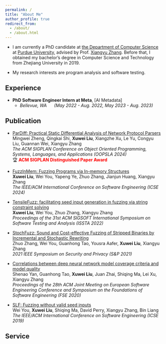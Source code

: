 ```yaml
---
permalink: /
title: "About Me"
author_profile: true
redirect_from: 
  - /about/
  - /about.html
---
```



- I am currently a PhD candidate at [the Department of Computer Science](https://www.cs.purdue.edu/) at [Purdue University](https://www.purdue.edu/), advised by Prof. [Xiangyu Zhang]([#](https://www.cs.purdue.edu/homes/xyzhang/)). Before that, I obtained my bachelor’s degree in Computer Science and Technology from Zhejiang University in 2019.

- My research interests are program analysis and software testing.

## Experience

- **PhD Software Engineer Intern at Meta**, [AI Metadata]
  - _Bellevue, WA_  &nbsp;&nbsp;&nbsp;&nbsp; _(May 2022 - Aug. 2022, May 2023 - Aug. 2023)_

## Publication

- [ParDiff: Practical Static Differential Analysis of Network Protocol Parsers](https://dl.acm.org/doi/pdf/10.1145/3649854)  
  Mingwei Zheng, Qingkai Shi, **Xuwei Liu**, Xiangzhe Xu, Le Yu, Congyu Liu, Guannan Wei, Xiangyu Zhang   
  _The ACM SIGPLAN Conference on Object Oriented Programming, Systems, Languages, and Applications (OOPSLA 2024)_  
 🏆 <span style="color: red;">**ACM SIGPLAN Distinguished Paper Award**</span>

- [FuzzInMem: Fuzzing Programs via In-memory Structures](https://dl.acm.org/doi/pdf/10.1145/3597503.3639172)  
  **Xuwei Liu**, Wei You, Yapeng Ye, Zhuo Zhang, Jianjun Huang, Xiangyu Zhang  
  _The IEEE/ACM International Conference on Software Engineering (ICSE 2024)_

- [TensileFuzz: facilitating seed input generation in fuzzing via string constraint solving](https://doi.org/10.1145/3533767.3534403)  
  **Xuwei Liu**, Wei You, Zhuo Zhang, Xiangyu Zhang  
  _Proceedings of the 31st ACM SIGSOFT International Symposium on Software Testing and Analysis (ISSTA 2022)_

- [StochFuzz: Sound and Cost-effective Fuzzing of Stripped Binaries by Incremental and Stochastic Rewriting](https://www.cs.purdue.edu/homes/zhan3299/res/SP21b.pdf)  
  Zhuo Zhang, Wei You, Guanhong Tao, Yousra Aafer, **Xuwei Liu**, Xiangyu Zhang  
  _2021 IEEE Symposium on Security and Privacy (S&P 2021)_

- [Correlations between deep neural network model coverage criteria and model quality](https://people.cs.rutgers.edu/~jz798/papers/fse20_yan.pdf)  
  Shenao Yan, Guanhong Tao, **Xuwei Liu**, Juan Zhai, Shiqing Ma, Lei Xu, Xiangyu Zhang  
  _Proceedings of the 28th ACM Joint Meeting on European Software Engineering Conference and Symposium on the Foundations of Software Engineering (FSE 2020)_
  
- [SLF: Fuzzing without valid seed inputs](https://youwei1988.github.io/papers/ICSE2019.pdf)  
  Wei You, **Xuwei Liu**, Shiqing Ma, David Perry, Xiangyu Zhang, Bin Liang  
  _The IEEE/ACM International Conference on Software Engineering (ICSE 2019)_

   

## Service
